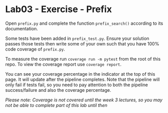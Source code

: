 # Lab03 - Exercise - Prefix

Open `prefix.py` and complete the function `prefix_search()` according to its documentation.

Some tests have been added in `prefix_test.py`. Ensure your solution passes those tests then write some of your own such that you have 100% code coverage of `prefix.py`.

To measure the coverage run `coverage run -m pytest` from the root of this repo. To view the coverage report use `coverage report`.

You can see your coverage percentage in the indicator at the top of this page. It will update after the pipeline completes. Note that the pipeline will only fail if tests fail, so you need to pay attention to both the pipeline success/failure and also the coverage percentage.

*Please note: Coverage is not covered until the week 3 lectures, so you may not be able to complete part of this lab until then*
